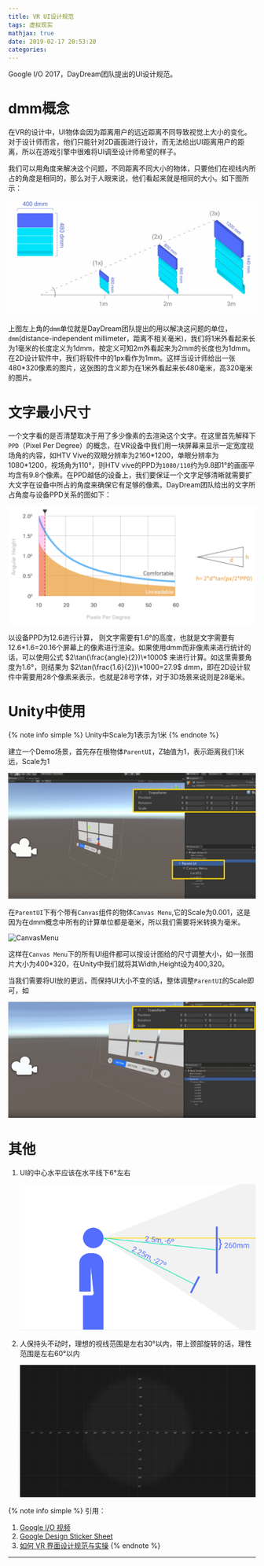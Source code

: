 ```yaml
---
title: VR UI设计规范
tags: 虚拟现实
mathjax: true
date: 2019-02-17 20:53:20
categories:
---
```



Google I/O 2017，DayDream团队提出的UI设计规范。


<!--more-->

# dmm概念

在VR的设计中，UI物体会因为距离用户的远近距离不同导致视觉上大小的变化。对于设计师而言，他们只能针对2D画面进行设计，而无法给出UI距离用户的距离，所以在游戏引擎中很难将UI调至设计师希望的样子。

我们可以用角度来解决这个问题，不同距离不同大小的物体，只要他们在视线内所占的角度是相同的，那么对于人眼来说，他们看起来就是相同的大小。如下图所示：

![不同距离看不同大小物体](VRUIDesignGuideLine/2019-02-17-17-08-33.png)

上图左上角的`dmm`单位就是DayDream团队提出的用以解决这问题的单位，`dmm`(distance-independent millimeter，距离不相关毫米)，我们将1米外看起来长为1毫米的长度定义为1dmm，按定义可知2m外看起来为2mm的长度也为1dmm。在2D设计软件中，我们将软件中的1px看作为1mm。这样当设计师给出一张480*320像素的图片，这张图的含义即为在1米外看起来长480毫米，高320毫米的图片。

# 文字最小尺寸

一个文字看的是否清楚取决于用了多少像素的去渲染这个文字。在这里首先解释下`PPD`（Pixel Per Degree）的概念，在VR设备中我们用一块屏幕来显示一定宽度视场角的内容，如HTV Vive的双眼分辨率为2160\*1200，单眼分辨率为1080\*1200，视场角为110°，则HTV vive的PPD为`1080/110`约为9.8即1°的画面平均含有9.8个像素。在PPD越低的设备上，我们要保证一个文字足够清晰就需要扩大文字在设备中所占的角度来确保它有足够的像素。DayDream团队给出的文字所占角度与设备PPD关系的图如下：

![文字大小与设备PPD](VRUIDesignGuideLine/2019-02-17-17-19-57.png)

以设备PPD为12.6进行计算， 则文字需要有1.6°的高度，也就是文字需要有12.6\*1.6=20.16个屏幕上的像素进行渲染。如果使用dmm而非像素来进行统计的话，可以使用公式 $2\tan(\frac{angle}{2})\*1000$ 来进行计算。如这里需要角度为1.6°，则结果为 $2\tan(\frac{1.6}{2})\*1000=27.9$ dmm，即在2D设计软件中需要用28个像素来表示，也就是28号字体，对于3D场景来说则是28毫米。

# Unity中使用

{% note info simple %}
Unity中Scale为1表示为1米
{% endnote %}

建立一个Demo场景，首先存在根物体`ParentUI`，Z轴值为1，表示距离我们1米远，Scale为1

![根物体ParentUI](VRUIDesignGuideLine/2019-02-17-20-24-38.png)

在`ParentUI`下有个带有`Canvas`组件的物体`Canvas Menu`,它的Scale为0.001，这是因为在dmm概念中所有的计算单位都是毫米，所以我们需要将米转换为毫米。

![CanvasMenu](2019-02-17-20-26-58.png)

这样在`Canvas Menu`下的所有UI组件都可以按设计图给的尺寸调整大小，如一张图片大小为400*320，在Unity中我们就将其Width,Height设为400,320。

当我们需要将UI放的更远，而保持UI大小不变的话，整体调整`ParentUI`的Scale即可，如

![调整UI尺寸](VRUIDesignGuideLine/2019-02-17-20-28-56.png)

# 其他

1. UI的中心水平应该在水平线下6°左右
   
    ![水平线下6°](VRUIDesignGuideLine/2019-02-17-20-49-44.png)

2. 人保持头不动时，理想的视线范围是左右30°以内，带上颈部旋转的话，理性范围是左右60°以内
   
   ![舒适范围](VRUIDesignGuideLine/2019-02-17-20-50-16.png)


{% note info simple %}
引用：
1. [Google I/O 视频](https://www.youtube.com/watch?v=ES9jArHRFHQ)
2. [Google Design Sticker Sheet](https://developers.google.com/vr/design/sticker-sheet)
3. [如何 VR 界面设计规范与实操](https://www.jianshu.com/p/c21addac9b0e)
{% endnote %}

***